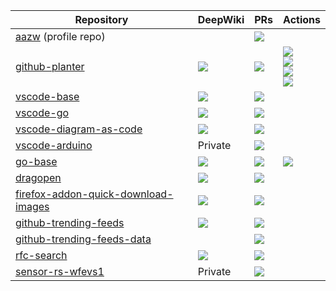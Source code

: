 <table>
  <thead>
    <tr>
      <th>Repository</th>
      <th>DeepWiki</th>
      <th>PRs</th>
      <th>Actions</th>
    </tr>
  </thead>
  <tbody>
    <tr>
      <td><a href="https://github.com/aazw/aazw">aazw</a> (profile repo)</td>
      <td></td>
      <td><a href="https://github.com/aazw/aazw/pulls"><img src="https://img.shields.io/github/issues-pr/aazw/aazw"></td>
      <td></td>
    </tr>
    <tr>
      <td><a href="https://github.com/aazw/github-planter">github-planter</a></td>
      <td><a href="https://deepwiki.com/aazw/github-planter"><img src="https://deepwiki.com/badge.svg"></a></td>
      <td><a href="https://github.com/aazw/github-planter/pulls"><img src="https://img.shields.io/github/issues-pr/aazw/github-planter"></td>
      <td>
        <a href="https://github.com/aazw/github-planter/actions/workflows/planting.yml">
          <img src="https://github.com/aazw/github-planter/actions/workflows/planting.yml/badge.svg">
        </a>
        <br/>
        <a href="https://github.com/aazw/github-planter/actions/workflows/renovate-pr-check.yaml">
          <img src="https://github.com/aazw/github-planter/actions/workflows/renovate-pr-check.yaml/badge.svg">
        </a>
        <br/>
        <a href="https://github.com/aazw/github-planter/actions/workflows/build-docker-image.yaml">
          <img src="https://github.com/aazw/github-planter/actions/workflows/build-docker-image.yaml/badge.svg">
        </a>
        <br/>
        <a href="https://github.com/aazw/github-planter/actions/workflows/capture-screeenshot.yaml">
          <img src="https://github.com/aazw/github-planter/actions/workflows/capture-screeenshot.yaml/badge.svg">
        </a>
      </td>
    </tr>
    <tr>
      <td><a href="https://github.com/aazw/vscode-base">vscode-base</a></td>
      <td><a href="https://deepwiki.com/aazw/vscode-base"><img src="https://deepwiki.com/badge.svg"></a></td>
      <td><a href="https://github.com/aazw/vscode-base/pulls"><img src="https://img.shields.io/github/issues-pr/aazw/vscode-base"></td>
      <td></td>
    </tr>
    <tr>
      <td><a href="https://github.com/aazw/vscode-go">vscode-go</a></td>
      <td><a href="https://deepwiki.com/aazw/vscode-go"><img src="https://deepwiki.com/badge.svg"></a></td>
      <td><a href="https://github.com/aazw/vscode-go/pulls"><img src="https://img.shields.io/github/issues-pr/aazw/vscode-go"></td>
      <td></td>
    </tr>
    <tr>
      <td><a href="https://github.com/aazw/vscode-diagram-as-code">vscode-diagram-as-code</a></td>
      <td><a href="https://deepwiki.com/aazw/vscode-diagram-as-code"><img src="https://deepwiki.com/badge.svg"></a></td>
      <td><a href="https://github.com/aazw/vscode-diagram-as-code/pulls"><img src="https://img.shields.io/github/issues-pr/aazw/vscode-diagram-as-code"></td>
      <td></td>
    </tr>
    <tr>
      <td><a href="https://github.com/aazw/vscode-arduino">vscode-arduino</a></td>
      <td>Private</td>
      <td><a href="https://github.com/aazw/vscode-arduino/pulls"><img src="https://img.shields.io/github/issues-pr/aazw/vscode-arduino"></td>
      <td></td>
    </tr>
    <tr>
      <td><a href="https://github.com/aazw/go-base">go-base</a></td>
      <td><a href="https://deepwiki.com/aazw/go-base"><img src="https://deepwiki.com/badge.svg"></a></td>
      <td><a href="https://github.com/aazw/go-base/pulls"><img src="https://img.shields.io/github/issues-pr/aazw/go-base"></td>
      <td>
        <a href="https://github.com/aazw/go-base/actions/workflows/renovate-pr-check.yaml">
          <img src="https://github.com/aazw/go-base/actions/workflows/renovate-pr-check.yaml/badge.svg">
        </a>
      </td>
    </tr>
    <tr>
      <td><a href="https://github.com/aazw/dragopen">dragopen</a></td>
      <td><a href="https://deepwiki.com/aazw/dragopen"><img src="https://deepwiki.com/badge.svg"></a></td>
      <td><a href="https://github.com/aazw/dragopen/pulls"><img src="https://img.shields.io/github/issues-pr/aazw/dragopen"></td>
      <td></td>
    </tr>
    <tr>
      <td><a href="https://github.com/aazw/firefox-addon-quick-download-images">firefox-addon-quick-download-images</a></td>
      <td><a href="https://deepwiki.com/aazw/firefox-addon-quick-download-images"><img src="https://deepwiki.com/badge.svg"></a></td>
      <td><a href="https://github.com/aazw/firefox-addon-quick-download-images/pulls"><img src="https://img.shields.io/github/issues-pr/aazw/firefox-addon-quick-download-images"></td>
      <td></td>
    </tr>
    <tr>
      <td><a href="https://github.com/aazw/github-trending-feeds">github-trending-feeds</a></td>
      <td><a href="https://deepwiki.com/aazw/github-trending-feeds"><img src="https://deepwiki.com/badge.svg"></a></td>
      <td><a href="https://github.com/aazw/github-trending-feeds/pulls"><img src="https://img.shields.io/github/issues-pr/aazw/github-trending-feeds"></td>
      <td></td>
    </tr>
    <tr>
      <td><a href="https://github.com/aazw/github-trending-feeds-data">github-trending-feeds-data</a></td>
      <td></td>
      <td><a href="https://github.com/aazw/github-trending-feeds-data/pulls"><img src="https://img.shields.io/github/issues-pr/aazw/github-trending-feeds-data"></td>
      <td></td>
    </tr>
    <tr>
      <td><a href="https://github.com/aazw/rfc-search">rfc-search</a></td>
      <td><a href="https://deepwiki.com/aazw/rfc-search"><img src="https://deepwiki.com/badge.svg"></a></td>
      <td><a href="https://github.com/aazw/rfc-search/pulls"><img src="https://img.shields.io/github/issues-pr/aazw/rfc-search"></td>
      <td></td>
    </tr>
    <tr>
      <td><a href="https://github.com/aazw/sensor-rs-wfevs1">sensor-rs-wfevs1</a></td>
      <td>Private</td>
      <td><a href="https://github.com/aazw/sensor-rs-wfevs1/pulls"><img src="https://img.shields.io/github/issues-pr/aazw/sensor-rs-wfevs1"></td>
      <td></td>
    </tr>
  </tbody>
</table>
